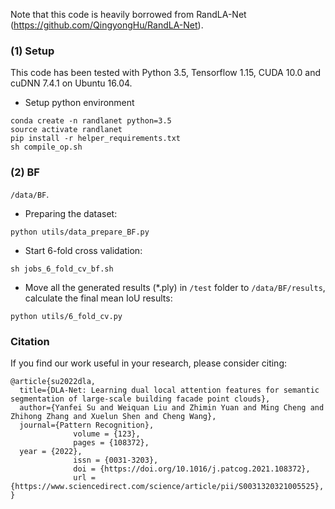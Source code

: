 Note that this code is heavily borrowed from RandLA-Net (https://github.com/QingyongHu/RandLA-Net).

### (1) Setup
This code has been tested with Python 3.5, Tensorflow 1.15, CUDA 10.0 and cuDNN 7.4.1 on Ubuntu 16.04.

- Setup python environment
```
conda create -n randlanet python=3.5
source activate randlanet
pip install -r helper_requirements.txt
sh compile_op.sh
```

### (2) BF
`/data/BF`.

- Preparing the dataset:
```
python utils/data_prepare_BF.py
```
- Start 6-fold cross validation:
```
sh jobs_6_fold_cv_bf.sh
```
- Move all the generated results (*.ply) in `/test` folder to `/data/BF/results`, calculate the final mean IoU results:
```
python utils/6_fold_cv.py
```
### Citation
If you find our work useful in your research, please consider citing:

	@article{su2022dla,
	  title={DLA-Net: Learning dual local attention features for semantic segmentation of large-scale building facade point clouds},
	  author={Yanfei Su and Weiquan Liu and Zhimin Yuan and Ming Cheng and Zhihong Zhang and Xuelun Shen and Cheng Wang},
	  journal={Pattern Recognition},
                  volume = {123},
                  pages = {108372},
	  year = {2022},
                  issn = {0031-3203},
                  doi = {https://doi.org/10.1016/j.patcog.2021.108372},
                  url = {https://www.sciencedirect.com/science/article/pii/S0031320321005525},
	}

